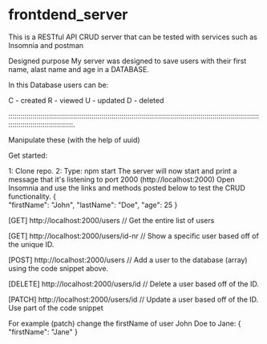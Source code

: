 # frontdend_server
This is a RESTful API CRUD server that can be tested with services such as Insomnia and postman

Designed purpose
My server was designed to save users with their first name, alast name and age in  a DATABASE. 

In this Database users can be:

C - created R - viewed U - updated D - deleted

::::::::::::::::::::::::::::::::::::::::::::::::::::::::::::::::::::::::::::::::::::::::::::::::::::::::::::::::::::::::::::::::::::::::::::::::::::::::::::.

Manipulate these (with the help of uuid) 

Get started: 

1: Clone repo.
2: Type: npm start
The server will now start and print a message that it's listening to port 2000  (http://localhost:2000)
Open Insomnia and use the links and methods posted below to test the CRUD functionality.
{  
    "firstName": "John",
    "lastName": "Doe",
    "age": 25
}  




[GET]       http://localhost:2000/users        // Get the entire list of users


[GET]       http://localhost:2000/users/id-nr      // Show a specific user based off of the unique ID.


[POST]      http://localhost:2000/users        // Add a user to the database (array) using the code snippet above.


[DELETE]    http://localhost:2000/users/id      // Delete a user based off of the ID.


[PATCH]     http://localhost:2000/users/id      // Update a user based off of the ID. Use part of the code snippet
                                                  
                                               
For example (patch) change the firstName of user John Doe to Jane:
                {
                     "firstName": "Jane"
                }
